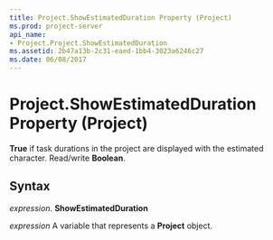 ```yaml
---
title: Project.ShowEstimatedDuration Property (Project)
ms.prod: project-server
api_name:
- Project.Project.ShowEstimatedDuration
ms.assetid: 2b47a13b-2c31-eaed-1bb4-3023a6246c27
ms.date: 06/08/2017
---
```



# Project.ShowEstimatedDuration Property (Project)

 **True** if task durations in the project are displayed with the estimated character. Read/write **Boolean**.


## Syntax

 _expression_. **ShowEstimatedDuration**

 _expression_ A variable that represents a **Project** object.


